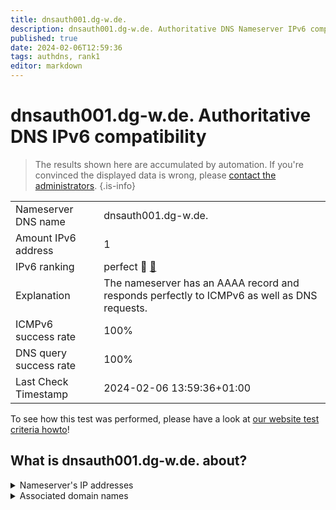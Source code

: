 ```yaml
---
title: dnsauth001.dg-w.de.
description: dnsauth001.dg-w.de. Authoritative DNS Nameserver IPv6 compatibility
published: true
date: 2024-02-06T12:59:36
tags: authdns, rank1
editor: markdown
---
```


# dnsauth001.dg-w.de. Authoritative DNS IPv6 compatibility

> The results shown here are accumulated by automation. If you're convinced the displayed data is wrong, please [contact the administrators](/howto/chat). 
{.is-info}




|   |   |
| - | - |
| Nameserver DNS name | dnsauth001.dg-w.de.
| Amount IPv6 address | 1
| IPv6 ranking | perfect :1st_place_medal: [🔗](/howto/ranking) |
| Explanation | The nameserver has an AAAA record and responds perfectly to ICMPv6 as well as DNS requests. |
| ICMPv6 success rate | 100%|
| DNS query success rate | 100% |
| Last Check Timestamp | 2024-02-06 13:59:36+01:00 |

To see how this test was performed, please have a look at [our website test criteria howto](/howto/testcriteria/authdns)!


## What is dnsauth001.dg-w.de. about?




<details>
<summary>Nameserver's IP addresses</summary>

2a00:6020:100::2

</details>



<details>
<summary>Associated domain names</summary>

www.deutsche-glasfaser.de

</details>
